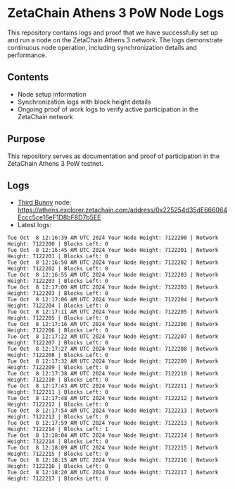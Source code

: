 # ZetaChain Athens 3 PoW Node Logs
This repository contains logs and proof that we have successfully set up and run a node on the ZetaChain Athens 3 network. The logs demonstrate continuous node operation, including synchronization details and performance.

## Contents
- Node setup information
- Synchronization logs with block height details
- Ongoing proof of work logs to verify active participation in the ZetaChain network

## Purpose
This repository serves as documentation and proof of participation in the ZetaChain Athens 3 PoW testnet.

## Logs

- [Third Bunny](https://thirdbunny.xyz/) node: https://athens.explorer.zetachain.com/address/0x225254d35dE666064Eccc5ce16eF1D8bF8D7b5EE
- Latest logs:
```
Tue Oct  8 12:16:39 AM UTC 2024 Your Node Height: 7122200 | Network Height: 7122200 | Blocks Left: 0
Tue Oct  8 12:16:45 AM UTC 2024 Your Node Height: 7122201 | Network Height: 7122201 | Blocks Left: 0
Tue Oct  8 12:16:50 AM UTC 2024 Your Node Height: 7122202 | Network Height: 7122202 | Blocks Left: 0
Tue Oct  8 12:16:55 AM UTC 2024 Your Node Height: 7122203 | Network Height: 7122203 | Blocks Left: 0
Tue Oct  8 12:17:00 AM UTC 2024 Your Node Height: 7122203 | Network Height: 7122203 | Blocks Left: 0
Tue Oct  8 12:17:06 AM UTC 2024 Your Node Height: 7122204 | Network Height: 7122204 | Blocks Left: 0
Tue Oct  8 12:17:11 AM UTC 2024 Your Node Height: 7122205 | Network Height: 7122205 | Blocks Left: 0
Tue Oct  8 12:17:16 AM UTC 2024 Your Node Height: 7122206 | Network Height: 7122206 | Blocks Left: 0
Tue Oct  8 12:17:22 AM UTC 2024 Your Node Height: 7122207 | Network Height: 7122207 | Blocks Left: 0
Tue Oct  8 12:17:27 AM UTC 2024 Your Node Height: 7122208 | Network Height: 7122208 | Blocks Left: 0
Tue Oct  8 12:17:32 AM UTC 2024 Your Node Height: 7122209 | Network Height: 7122209 | Blocks Left: 0
Tue Oct  8 12:17:38 AM UTC 2024 Your Node Height: 7122210 | Network Height: 7122210 | Blocks Left: 0
Tue Oct  8 12:17:43 AM UTC 2024 Your Node Height: 7122211 | Network Height: 7122211 | Blocks Left: 0
Tue Oct  8 12:17:48 AM UTC 2024 Your Node Height: 7122212 | Network Height: 7122212 | Blocks Left: 0
Tue Oct  8 12:17:54 AM UTC 2024 Your Node Height: 7122213 | Network Height: 7122213 | Blocks Left: 0
Tue Oct  8 12:17:59 AM UTC 2024 Your Node Height: 7122213 | Network Height: 7122214 | Blocks Left: 1
Tue Oct  8 12:18:04 AM UTC 2024 Your Node Height: 7122214 | Network Height: 7122214 | Blocks Left: 0
Tue Oct  8 12:18:09 AM UTC 2024 Your Node Height: 7122215 | Network Height: 7122215 | Blocks Left: 0
Tue Oct  8 12:18:15 AM UTC 2024 Your Node Height: 7122216 | Network Height: 7122216 | Blocks Left: 0
Tue Oct  8 12:18:20 AM UTC 2024 Your Node Height: 7122217 | Network Height: 7122217 | Blocks Left: 0
```
